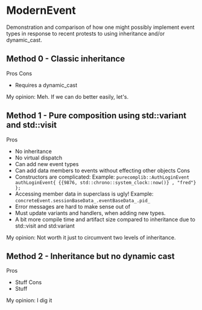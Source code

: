# ModernEvent
Demonstration and comparison of how one might possibly implement event types in response to recent protests to using inheritance and/or dynamic_cast.

## Method 0 - Classic inheritance
Pros
Cons
- Requires a dynamic_cast

My opinion: Meh. If we can do better easily, let's.

## Method 1 - Pure composition using std::variant and std::visit
Pros
- No inheritance
- No virtual dispatch
- Can add new event types
- Can add data members to events without effecting other objects
Cons
- Constructors are complicated: Example: `purecomplib::AuthLoginEvent authLoginEvent{ {{9876, std::chrono::system_clock::now()} , "fred"} };`
- Accessing member data in superclass is ugly! Example: `concreteEvent.sessionBaseData_.eventBaseData_.pid_`
- Error messages are hard to make sense out of
- Must update variants and handlers, when adding new types.
- A bit more compile time and artifact size compared to inheritance due to std::visit and std:variant

My opinion: Not worth it just to circumvent two levels of inheritance.

## Method 2 - Inheritance but no dynamic cast
Pros
- Stuff
Cons
- Stuff

My opinion: I dig it
